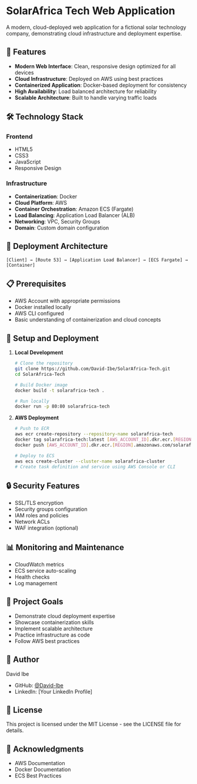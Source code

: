 # SolarAfrica Tech Web Application

A modern, cloud-deployed web application for a fictional solar technology company, demonstrating cloud infrastructure and deployment expertise.

## 🌟 Features

- **Modern Web Interface**: Clean, responsive design optimized for all devices
- **Cloud Infrastructure**: Deployed on AWS using best practices
- **Containerized Application**: Docker-based deployment for consistency
- **High Availability**: Load balanced architecture for reliability
- **Scalable Architecture**: Built to handle varying traffic loads

## 🛠️ Technology Stack

### Frontend
- HTML5
- CSS3
- JavaScript
- Responsive Design

### Infrastructure
- **Containerization**: Docker
- **Cloud Platform**: AWS
- **Container Orchestration**: Amazon ECS (Fargate)
- **Load Balancing**: Application Load Balancer (ALB)
- **Networking**: VPC, Security Groups
- **Domain**: Custom domain configuration

## 🚀 Deployment Architecture

```
[Client] → [Route 53] → [Application Load Balancer] → [ECS Fargate] → [Container]
```

## 📋 Prerequisites

- AWS Account with appropriate permissions
- Docker installed locally
- AWS CLI configured
- Basic understanding of containerization and cloud concepts

## 🔧 Setup and Deployment

1. **Local Development**
   ```bash
   # Clone the repository
   git clone https://github.com/David-Ibe/SolarAfrica-Tech.git
   cd SolarAfrica-Tech

   # Build Docker image
   docker build -t solarafrica-tech .

   # Run locally
   docker run -p 80:80 solarafrica-tech
   ```

2. **AWS Deployment**
   ```bash
   # Push to ECR
   aws ecr create-repository --repository-name solarafrica-tech
   docker tag solarafrica-tech:latest [AWS_ACCOUNT_ID].dkr.ecr.[REGION].amazonaws.com/solarafrica-tech:latest
   docker push [AWS_ACCOUNT_ID].dkr.ecr.[REGION].amazonaws.com/solarafrica-tech:latest

   # Deploy to ECS
   aws ecs create-cluster --cluster-name solarafrica-cluster
   # Create task definition and service using AWS Console or CLI
   ```

## 🔒 Security Features

- SSL/TLS encryption
- Security groups configuration
- IAM roles and policies
- Network ACLs
- WAF integration (optional)

## 📊 Monitoring and Maintenance

- CloudWatch metrics
- ECS service auto-scaling
- Health checks
- Log management

## 🎯 Project Goals

- Demonstrate cloud deployment expertise
- Showcase containerization skills
- Implement scalable architecture
- Practice infrastructure as code
- Follow AWS best practices

## 👤 Author

David Ibe
- GitHub: [@David-Ibe](https://github.com/David-Ibe)
- LinkedIn: [Your LinkedIn Profile]

## 📄 License

This project is licensed under the MIT License - see the LICENSE file for details.

## 🙏 Acknowledgments

- AWS Documentation
- Docker Documentation
- ECS Best Practices 